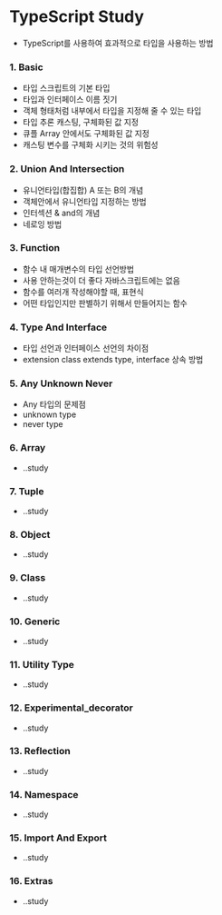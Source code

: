 # TypeScript Study

- TypeScript를 사용하여 효과적으로 타입을 사용하는 방법

### 1. Basic

- 타입 스크립트의 기본 타입
- 타입과 인터페이스 이름 짓기
- 객체 형태처럼 내부에서 타입을 지정해 줄 수 있는 타입
- 타입 추론 캐스팅, 구체화된 값 지정
- 큐플 Array 안에서도 구체화된 값 지정
- 캐스팅 변수를 구체화 시키는 것의 위험성

### 2. Union And Intersection

- 유니언타입(합집합) A 또는 B의 개념
- 객체안에서 유니언타입 지정하는 방법
- 인터섹션 & and의 개념
- 네로잉 방법

### 3. Function

- 함수 내 매개변수의 타입 선언방법
- 사용 안하는것이 더 좋다 자바스크립트에는 없음
- 함수를 여러개 작성해야할 때, 표현식
- 어떤 타입인지만 판별하기 위해서 만들어지는 함수

### 4. Type And Interface

- 타입 선언과 인터페이스 선언의 차이점
- extension class extends type, interface 상속 방법

### 5. Any Unknown Never

- Any 타입의 문제점
- unknown type
- never type

### 6. Array

- ..study

### 7. Tuple

- ..study

### 8. Object

- ..study

### 9. Class

- ..study

### 10. Generic

- ..study

### 11. Utility Type

- ..study

### 12. Experimental_decorator

- ..study

### 13. Reflection

- ..study

### 14. Namespace

- ..study

### 15. Import And Export

- ..study

### 16. Extras

- ..study